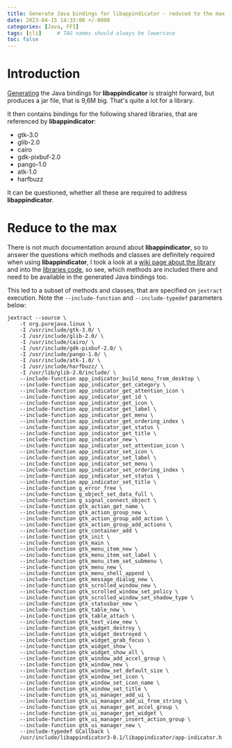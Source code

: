 ```yaml
---
title: Generate Java bindings for libappindicator - reduced to the max
date: 2023-04-15 14:33:00 +/-0000
categories: [Java, FFI]
tags: [cli]     # TAG names should always be lowercase
toc: false
---
```

# Introduction
[Generating](https://blog.purejava.org/posts/jextract-on-libappindicator/) the Java bindings for **libappindicator** is straight forward, but produces a jar file, that is 9,6M big. That's quite a lot for a library.

It then contains bindings for the following shared libraries, that are referenced by **libappindicator**:
- gtk-3.0
- glib-2.0
- cairo
- gdk-pixbuf-2.0
- pango-1.0
- atk-1.0
- harfbuzz

It can be questioned, whether all these are required to address **libappindicator**.
# Reduce to the max
There is not much documentation around about **libappindicator**, so to answer the questions which methods and classes are definitely required when using **libappindicator**, I took a look at a [wiki page about the library](https://wiki.ubuntu.com/DesktopExperienceTeam/ApplicationIndicators) and into the [libraries code](https://code.launchpad.net/libappindicator), so see, which methods are included there and need to be available in the generated Java bindings too.

This led to a subset of methods and classes, that are specified on `jextract` execution. Note the `--include-function` and `--include-typedef` parameters below:
```shell
jextract --source \
	-t org.purejava.linux \
	-I /usr/include/gtk-3.0/ \
	-I /usr/include/glib-2.0/ \
	-I /usr/include/cairo/ \
	-I /usr/include/gdk-pixbuf-2.0/ \
	-I /usr/include/pango-1.0/ \
	-I /usr/include/atk-1.0/ \
	-I /usr/include/harfbuzz/ \
	-I /usr/lib/glib-2.0/include/ \
	--include-function app_indicator_build_menu_from_desktop \
	--include-function app_indicator_get_category \
	--include-function app_indicator_get_attention_icon \
	--include-function app_indicator_get_id \
	--include-function app_indicator_get_icon \
	--include-function app_indicator_get_label \
	--include-function app_indicator_get_menu \
	--include-function app_indicator_get_ordering_index \
	--include-function app_indicator_get_status \
	--include-function app_indicator_get_title \
	--include-function app_indicator_new \
	--include-function app_indicator_set_attention_icon \
	--include-function app_indicator_set_icon \
	--include-function app_indicator_set_label \
	--include-function app_indicator_set_menu \
	--include-function app_indicator_set_ordering_index \
	--include-function app_indicator_set_status \
	--include-function app_indicator_set_title \
	--include-function g_error_free \
	--include-function g_object_set_data_full \
	--include-function g_signal_connect_object \
	--include-function gtk_action_get_name \
	--include-function gtk_action_group_new \
	--include-function gtk_action_group_add_action \
	--include-function gtk_action_group_add_actions \
	--include-function gtk_container_add \
	--include-function gtk_init \
	--include-function gtk_main \
	--include-function gtk_menu_item_new \
	--include-function gtk_menu_item_set_label \
	--include-function gtk_menu_item_set_submenu \
	--include-function gtk_menu_new \
	--include-function gtk_menu_shell_append \
	--include-function gtk_message_dialog_new \
	--include-function gtk_scrolled_window_new \
	--include-function gtk_scrolled_window_set_policy \
	--include-function gtk_scrolled_window_set_shadow_type \
	--include-function gtk_statusbar_new \
	--include-function gtk_table_new \
	--include-function gtk_table_attach \
	--include-function gtk_text_view_new \
	--include-function gtk_widget_destroy \
	--include-function gtk_widget_destroyed \
	--include-function gtk_widget_grab_focus \
	--include-function gtk_widget_show \
	--include-function gtk_widget_show_all \
	--include-function gtk_window_add_accel_group \
	--include-function gtk_window_new \
	--include-function gtk_window_set_default_size \
	--include-function gtk_window_set_icon \
	--include-function gtk_window_set_icon_name \
	--include-function gtk_window_set_title \
	--include-function gtk_ui_manager_add_ui \
	--include-function gtk_ui_manager_add_ui_from_string \
	--include-function gtk_ui_manager_get_accel_group \
	--include-function gtk_ui_manager_get_widget \
	--include-function gtk_ui_manager_insert_action_group \
	--include-function gtk_ui_manager_new \
	--include-typedef GCallback \
	/usr/include/libappindicator3-0.1/libappindicator/app-indicator.h
```